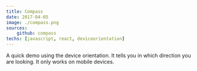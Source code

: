 ```yaml
---
title: Compass
date: 2017-04-05
image: ./compass.png
sources: 
    github: compass
techs: [javascript, react, deviceorientation]
---
```

A quick demo using the device orientation. It tells you in which direction you are looking. It only works on mobile devices.
